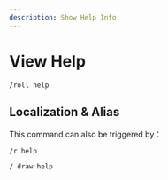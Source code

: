 ```yaml
---
description: Show Help Info
---
```


# View Help

```
/roll help
```

## Localization & Alias

This command can also be triggered by：

```
/r help

/ draw help
```
